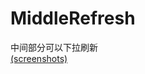 # MiddleRefresh
中间部分可以下拉刷新<br>
[(screenshots)](https://coding.net/u/JQHee/p/gifs/git/blob/master/MiddleRefresh/middleRefresh.gif)
